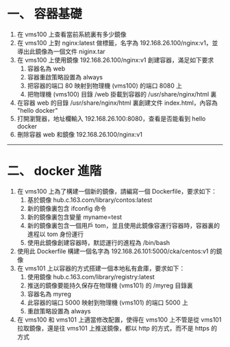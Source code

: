 # 一、 容器基礎
1. 在 vms100 上查看當前系統裏有多少鏡像
2. 在 vms100 上對 nginx:latest 做標籤，名字為 192.168.26.100/nginx:v1，並導出此鏡像為一個文件 niginx.tar
3. 在 vms100 上使用鏡像 192.168.26.100/nginx:v1 創建容器，滿足如下要求
    1. 容器名為 web
    2. 容器重啟策略設置為 always
    3. 把容器的端口 80 映射到物理機 (vms100) 的端口 8080 上
    4. 把物理機 (vms100) 目錄 /web 掛載到容器的 /usr/share/nginx/html 裏
4. 在容器 web 的目錄 /usr/share/nginx/html 裏創建文件 index.html，內容為 "hello docker"
5. 打開瀏覽器，地址欄輸入 192.168.26.100:8080，查看是否能看到 hello docker
6. 刪除容器 web 和鏡像 192.168.26.100/nginx:v1

---

# 二、 docker 進階

1. 在 vms100 上為了構建一個新的鏡像，請編寫一個 Dockerfile，要求如下：
    1. 基於鏡像 hub.c.163.com/library/contos:latest
    2. 新的鏡像裏包含 ifconfig 命令
    3. 新的鏡像裏包含變量 myname=test
    4. 新的鏡像裏包含一個用戶 tom，並且使用此鏡像容運行容器時，容器裏的進程以 tom 身份運行
    5. 使用此鏡像創建容器時，默認運行的進程為 /bin/bash
2. 使用此 Dockerfile 構建一個名字為 192.168.26.101:5000/cka/centos:v1 的鏡像
3. 在 vms101 上以容器的方式搭建一個本地私有倉庫，要求如下：
    1. 使用鏡像 hub.c.163.com/library/registry:latest
    2. 推送的鏡像要能持久保存在物理機 (vms101) 的 /myreg 目錄裏
    3. 容器名為 myreg
    4. 此容器的端口 5000 映射到物理機 (vms101) 的端口 5000 上
    5. 重啟策略設置為 always
4. 在 vms100 和 vms101 上適當修改配置，使得在 vms100 上不管是從 vms101 拉取鏡像，還是往 vms101 上推送鏡像，都以 http 的方式，而不是 https 的方式